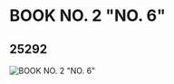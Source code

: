 # BOOK NO. 2 "NO. 6"
## 25292
![BOOK NO. 2 "NO. 6"](https://lc-www-live-s.legocdn.com/media/bricks/5/2/6138919.jpg)